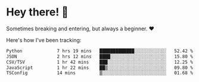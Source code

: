 # Hey there! 👋
Sometimes breaking and entering, but always a beginner. ❤️

Here's how I've been tracking:
<!--START_SECTION:waka-->

```txt
Python             7 hrs 19 mins   █████████████░░░░░░░░░░░░   52.42 %
JSON               2 hrs 12 mins   ████░░░░░░░░░░░░░░░░░░░░░   15.80 %
CSV/TSV            1 hr 42 mins    ███░░░░░░░░░░░░░░░░░░░░░░   12.25 %
JavaScript         1 hr 22 mins    ██▒░░░░░░░░░░░░░░░░░░░░░░   09.80 %
TSConfig           14 mins         ▒░░░░░░░░░░░░░░░░░░░░░░░░   01.68 %
```

<!--END_SECTION:waka-->

